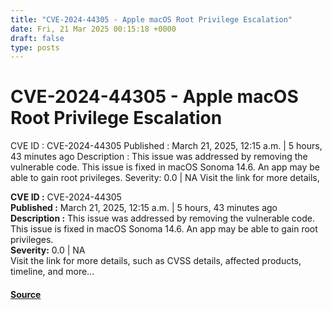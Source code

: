 ```yaml
---
title: "CVE-2024-44305 - Apple macOS Root Privilege Escalation"
date: Fri, 21 Mar 2025 00:15:18 +0000
draft: false
type: posts
---
```

# CVE-2024-44305 - Apple macOS Root Privilege Escalation





 CVE ID : CVE-2024-44305 Published : March 21, 2025, 12:15 a.m. | 5 hours, 43 minutes ago Description : This issue was addressed by removing the vulnerable code. This issue is fixed in macOS Sonoma 14.6. An app may be able to gain root privileges. Severity: 0.0 | NA Visit the link for more details,

**CVE ID :** CVE-2024-44305  
**Published :** March 21, 2025, 12:15 a.m. | 5 hours, 43 minutes ago  
**Description :** This issue was addressed by removing the vulnerable code. This issue is fixed in macOS Sonoma 14.6. An app may be able to gain root privileges.  
**Severity:** 0.0 | NA  
Visit the link for more details, such as CVSS details, affected products, timeline, and more...

#### [Source](https://cvefeed.io/vuln/detail/CVE-2024-44305)

